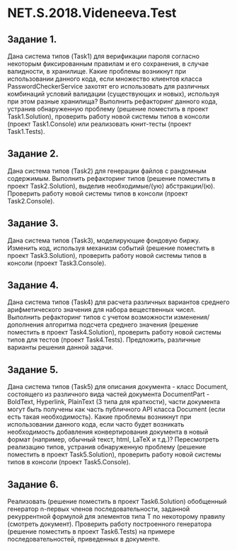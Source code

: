 # NET.S.2018.Videneeva.Test

## Задание 1.	
Дана система типов (Task1)  для верификации пароля согласно некоторым фиксированным правилам и его сохранения, в случае валидности, в хранилище. Какие  проблемы возникнут при использовании данного кода, если множество клиентов класса PasswordCheckerService захотят его использовать для различных комбинаций условий валидации (существующих и новых), используя при этом разные хранилища? Выполнить рефакторинг данного кода, устранив обнаруженную проблему (решение поместить в проект Task1.Solution), проверить работу новой системы типов в консоли (проект Task1.Console) или реализовать юнит-тесты (проект Task1.Tests).

## Задание 2.	
Дана система типов (Task2) для генерации файлов с рандомным содержимым. Выполнить рефакторинг типов (решение поместить в проект Task2.Solution), выделив необходимые/(ую) абстракции/(ю). Проверить работу новой системы типов в консоли (проект Task2.Console).

## Задание 3.	
Дана система типов (Task3), моделирующие фондовую биржу. Изменить код, используя механизм событий (решение поместить в проект Task3.Solution),  проверить работу новой системы типов в консоли (проект Task3.Console). 

## Задание 4.	
Дана система типов (Task4) для расчета различных вариантов среднего арифметического значения для набора вещественных чисел. Выполнить рефакторинг типов с учетом возможности изменения/дополнения алгоритма подсчета  среднего значения (решение поместить в проект Task4.Solution), проверить работу новой системы типов для тестов (проект Task4.Tests). Предложить, различные варианты решения данной задачи.

## Задание 5.	
Дана система типов (Task5) для описания документа - класс Document, состоящего из различного вида частей документа DocumentPart - BoldText, Hyperlink, PlainText (3 типа для краткости), части документа могут быть получены как часть публичного API класса Document (если есть такая необходимость). Какие  проблемы возникнут при использовании данного кода, если часто будет возникать необходимость добавления конвертирования документа в новый формат (например, обычный текст, html, LaTeX и т.д.)? Пересмотреть реализацию типов, устранив обнаруженную проблему (решение поместить в проект Task5.Solution), проверить работу новой системы типов в консоли (проект Task5.Console).

## Задание 6.	
Реализовать (решение поместить в проект Task6.Solution) обобщенный генератор n-первых членов последовательности, заданной рекуррентной формулой для элементов типа T по некоторому правилу (смотреть документ). Проверить работу построенного генератора  (решение поместить в проект Task6.Tests) на примере последовательностей, приведенных в документе.
 

 

 


